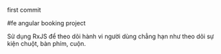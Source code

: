 first commit

#fe angular booking project

Sử dụng RxJS để theo dõi hành vi người dùng chẳng hạn như
theo dõi sự kiện chuột, bàn phím, cuộn.


